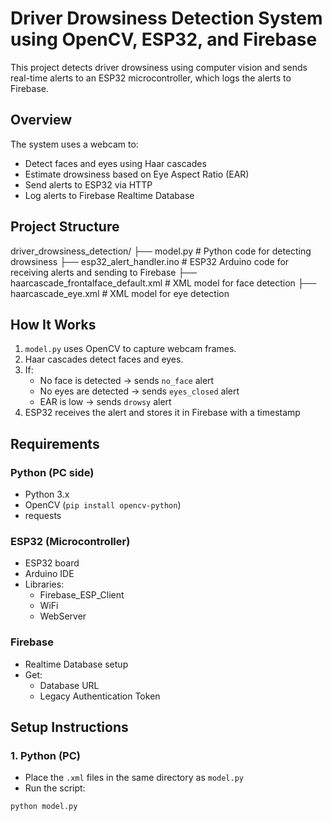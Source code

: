 # Driver Drowsiness Detection System using OpenCV, ESP32, and Firebase

This project detects driver drowsiness using computer vision and sends real-time alerts to an ESP32 microcontroller, which logs the alerts to Firebase.

## Overview

The system uses a webcam to:
- Detect faces and eyes using Haar cascades
- Estimate drowsiness based on Eye Aspect Ratio (EAR)
- Send alerts to ESP32 via HTTP
- Log alerts to Firebase Realtime Database

## Project Structure

driver_drowsiness_detection/
├── model.py # Python code for detecting drowsiness
├── esp32_alert_handler.ino # ESP32 Arduino code for receiving alerts and sending to Firebase
├── haarcascade_frontalface_default.xml # XML model for face detection
├── haarcascade_eye.xml # XML model for eye detection


## How It Works

1. `model.py` uses OpenCV to capture webcam frames.
2. Haar cascades detect faces and eyes.
3. If:
   - No face is detected → sends `no_face` alert
   - No eyes are detected → sends `eyes_closed` alert
   - EAR is low → sends `drowsy` alert
4. ESP32 receives the alert and stores it in Firebase with a timestamp

## Requirements

### Python (PC side)
- Python 3.x
- OpenCV (`pip install opencv-python`)
- requests

### ESP32 (Microcontroller)
- ESP32 board
- Arduino IDE
- Libraries:
  - Firebase_ESP_Client
  - WiFi
  - WebServer

### Firebase
- Realtime Database setup
- Get:
  - Database URL
  - Legacy Authentication Token

## Setup Instructions

### 1. Python (PC)
- Place the `.xml` files in the same directory as `model.py`
- Run the script:
```bash
python model.py
